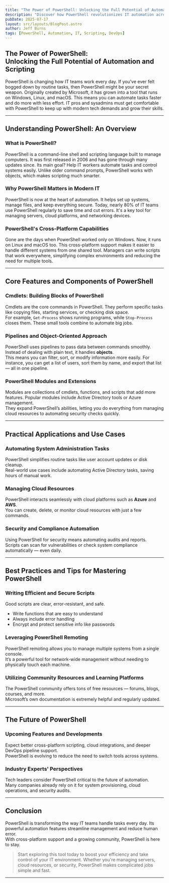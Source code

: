 ```yaml
---
title: "The Power of PowerShell: Unlocking the Full Potential of Automation and Scripting"
description: "Discover how PowerShell revolutionizes IT automation across Windows, Linux, and macOS platforms."
pubDate: 2025-07-17
layout: src/layouts/BlogPost.astro
author: Jeff Burns
tags: [PowerShell, Automation, IT, Scripting, DevOps]
---
```


## <span class="text-4xl font-bold text-white">The Power of PowerShell:</span><br /><span class="text-indigo-400 text-2xl">Unlocking the Full Potential of Automation and Scripting</span>

PowerShell is changing how IT teams work every day. If you've ever felt bogged down by routine tasks, then PowerShell might be your secret weapon. Originally created by Microsoft, it has grown into a tool that runs on Windows, Linux, and macOS. This means you can automate tasks faster and do more with less effort. IT pros and sysadmins must get comfortable with PowerShell to keep up with modern tech demands and grow their skills.

---

## <span class="text-2xl text-indigo-300 font-semibold">Understanding PowerShell: An Overview</span>

### <span class="text-xl text-white font-semibold">What is PowerShell?</span>

PowerShell is a command-line shell and scripting language built to manage computers. It was first released in 2006 and has gone through many updates since. Its main goal? Help IT workers automate tasks and control systems easily. Unlike older command prompts, PowerShell works with objects, which makes scripting much smarter.

### <span class="text-xl text-white font-semibold">Why PowerShell Matters in Modern IT</span>

PowerShell is now at the heart of automation. It helps set up systems, manage files, and keep everything secure. Today, nearly 80% of IT teams use PowerShell regularly to save time and cut errors. It's a key tool for managing servers, cloud platforms, and networking devices.

### <span class="text-xl text-white font-semibold">PowerShell's Cross-Platform Capabilities</span>

Gone are the days when PowerShell worked only on Windows. Now, it runs on Linux and macOS too. This cross-platform support makes it easier to handle different systems from one shared tool. Managers can write scripts that work everywhere, simplifying complex environments and reducing the need for multiple tools.

---

## <span class="text-2xl text-indigo-300 font-semibold">Core Features and Components of PowerShell</span>

### <span class="text-xl text-white font-semibold">Cmdlets: Building Blocks of PowerShell</span>

Cmdlets are the core commands in PowerShell. They perform specific tasks like copying files, starting services, or checking disk space.  
For example, `Get-Process` shows running programs, while `Stop-Process` closes them. These small tools combine to automate big jobs.

### <span class="text-xl text-white font-semibold">Pipelines and Object-Oriented Approach</span>

PowerShell uses pipelines to pass data between commands smoothly. Instead of dealing with plain text, it handles **objects**.  
This means you can filter, sort, or modify information more easily. For instance, you can get a list of users, sort them by name, and export that list — all in one pipeline.

### <span class="text-xl text-white font-semibold">PowerShell Modules and Extensions</span>

Modules are collections of cmdlets, functions, and scripts that add more features. Popular modules include Active Directory tools or Azure management.  
They expand PowerShell’s abilities, letting you do everything from managing cloud resources to automating security checks quickly.

---

## <span class="text-2xl text-indigo-300 font-semibold">Practical Applications and Use Cases</span>

### <span class="text-xl text-white font-semibold">Automating System Administration Tasks</span>

PowerShell simplifies routine tasks like user account updates or disk cleanup.  
Real-world use cases include automating Active Directory tasks, saving hours of manual work.

### <span class="text-xl text-white font-semibold">Managing Cloud Resources</span>

PowerShell interacts seamlessly with cloud platforms such as **Azure** and **AWS**.  
You can create, delete, or monitor cloud resources with just a few commands.

### <span class="text-xl text-white font-semibold">Security and Compliance Automation</span>

Using PowerShell for security means automating audits and reports.  
Scripts can scan for vulnerabilities or check system compliance automatically — even daily.

---

## <span class="text-2xl text-indigo-300 font-semibold">Best Practices and Tips for Mastering PowerShell</span>

### <span class="text-xl text-white font-semibold">Writing Efficient and Secure Scripts</span>

Good scripts are clear, error-resistant, and safe.  
- Write functions that are easy to understand  
- Always include error handling  
- Encrypt and protect sensitive info like passwords

### <span class="text-xl text-white font-semibold">Leveraging PowerShell Remoting</span>

PowerShell remoting allows you to manage multiple systems from a single console.  
It’s a powerful tool for network-wide management without needing to physically touch each machine.

### <span class="text-xl text-white font-semibold">Utilizing Community Resources and Learning Platforms</span>

The PowerShell community offers tons of free resources — forums, blogs, courses, and more.  
Microsoft’s own documentation is extremely helpful and regularly updated.

---

## <span class="text-2xl text-indigo-300 font-semibold">The Future of PowerShell</span>

### <span class="text-xl text-white font-semibold">Upcoming Features and Developments</span>

Expect better cross-platform scripting, cloud integrations, and deeper DevOps pipeline support.  
PowerShell is evolving to reduce the need to switch tools across systems.

### <span class="text-xl text-white font-semibold">Industry Experts' Perspectives</span>

Tech leaders consider PowerShell critical to the future of automation.  
Many companies already rely on it for system provisioning, cloud operations, and security audits.

---

## <span class="text-2xl text-indigo-300 font-semibold">Conclusion</span>

PowerShell is transforming the way IT teams handle tasks every day. Its powerful automation features streamline management and reduce human error.  
With cross-platform support and a growing community, PowerShell is here to stay.

> Start exploring this tool today to boost your efficiency and take control of your IT environment. Whether you're managing servers, cloud resources, or security, PowerShell makes complicated jobs simple and fast.

---

